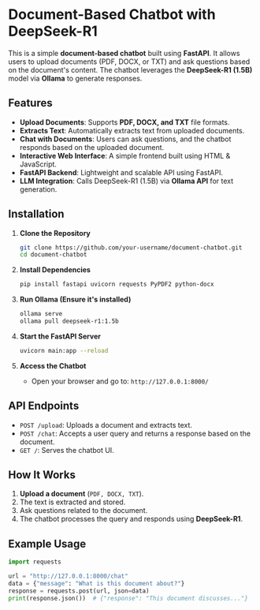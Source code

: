 # Document-Based Chatbot with DeepSeek-R1

This is a simple **document-based chatbot** built using **FastAPI**. It allows users to upload documents (PDF, DOCX, or TXT) and ask questions based on the document's content. The chatbot leverages the **DeepSeek-R1 (1.5B)** model via **Ollama** to generate responses.

## Features
- **Upload Documents**: Supports **PDF, DOCX, and TXT** file formats.
- **Extracts Text**: Automatically extracts text from uploaded documents.
- **Chat with Documents**: Users can ask questions, and the chatbot responds based on the uploaded document.
- **Interactive Web Interface**: A simple frontend built using HTML & JavaScript.
- **FastAPI Backend**: Lightweight and scalable API using FastAPI.
- **LLM Integration**: Calls DeepSeek-R1 (1.5B) via **Ollama API** for text generation.

## Installation
1. **Clone the Repository**
   ```sh
   git clone https://github.com/your-username/document-chatbot.git
   cd document-chatbot
   ```

2. **Install Dependencies**
   ```sh
   pip install fastapi uvicorn requests PyPDF2 python-docx
   ```

3. **Run Ollama (Ensure it's installed)**
   ```sh
   ollama serve
   ollama pull deepseek-r1:1.5b
   ```

4. **Start the FastAPI Server**
   ```sh
   uvicorn main:app --reload
   ```

5. **Access the Chatbot**
   - Open your browser and go to: `http://127.0.0.1:8000/`

## API Endpoints
- `POST /upload`: Uploads a document and extracts text.
- `POST /chat`: Accepts a user query and returns a response based on the document.
- `GET /`: Serves the chatbot UI.

## How It Works
1. **Upload a document** (`PDF, DOCX, TXT`).
2. The text is extracted and stored.
3. Ask questions related to the document.
4. The chatbot processes the query and responds using **DeepSeek-R1**.

## Example Usage
```python
import requests

url = "http://127.0.0.1:8000/chat"
data = {"message": "What is this document about?"}
response = requests.post(url, json=data)
print(response.json())  # {"response": "This document discusses..."}
```

